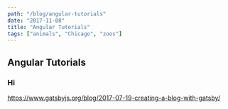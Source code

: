 ```yaml
---
path: "/blog/angular-tutorials"
date: "2017-11-08"
title: "Angular Tutorials"
tags: ["animals", "Chicago", "zoos"]
---
```


## Angular Tutorials

### Hi

https://www.gatsbyjs.org/blog/2017-07-19-creating-a-blog-with-gatsby/
